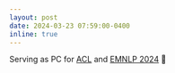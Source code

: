 ```yaml
---
layout: post
date: 2024-03-23 07:59:00-0400
inline: true
---
```


Serving as PC for <a href="https://2024.aclweb.org/">ACL</a> and <a href="https://2024.emnlp.org/">EMNLP 2024</a> 🤗